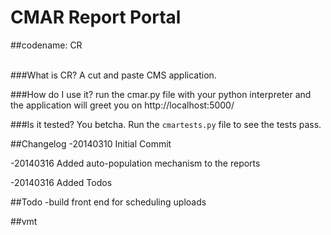 CMAR Report Portal
==================
##codename: CR

<br>
###What is CR?
A cut and paste CMS application.

###How do I use it?
 run the cmar.py file with your
 python interpreter and the application will
 greet you on http://localhost:5000/
    
###Is it tested?
  You betcha.  Run the `cmartests.py` file to see
 the tests pass.
   
##Changelog
-20140310 Initial Commit

-20140316 Added auto-population mechanism to the reports

-20140316 Added Todos

##Todo
-build front end for scheduling uploads

##vmt


